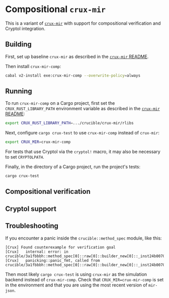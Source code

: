 # Compositional `crux-mir`

This is a variant of [`crux-mir`][crux-mir] with support for compositional
verification and Cryptol integration.


## Building

First, set up baseline `crux-mir` as described in the [`crux-mir`
README][crux-mir].

[crux-mir]: https://github.com/GaloisInc/crucible/tree/master/crux-mir#readme

Then install `crux-mir-comp`:

```sh
cabal v2-install exe:crux-mir-comp --overwrite-policy=always
```


## Running

To run `crux-mir-comp` on a Cargo project, first set the
`CRUX_RUST_LIBRARY_PATH` environment variable as described in the [`crux-mir`
README][crux-mir-env]:

```sh
export CRUX_RUST_LIBRARY_PATH=.../crucible/crux-mir/rlibs
```

[crux-mir-env]: https://github.com/GaloisInc/crucible/tree/master/crux-mir#running-on-a-cargo-project

Next, configure `cargo crux-test` to use `crux-mir-comp` instead of `crux-mir`:

```sh
export CRUX_MIR=crux-mir-comp
```

For tests that use Cryptol via the `cryptol!` macro, it may also be necessary
to set `CRYPTOLPATH`.

Finally, in the directory of a Cargo project, run the project's tests:

```sh
cargo crux-test
```


## Compositional verification



## Cryptol support




## Troubleshooting

If you encounter a panic inside the `crucible::method_spec` module, like this:

```
[Crux] Found counterexample for verification goal
[Crux]   internal: error: in crucible/3a1fbbbh::method_spec[0]::raw[0]::builder_new[0]::_inst24b007056ae0a9a6[0]
[Crux]   panicking::panic_fmt, called from crucible/3a1fbbbh::method_spec[0]::raw[0]::builder_new[0]::_inst24b007056ae0a9a6[0]
```

Then most likely `cargo crux-test` is using `crux-mir` as the simulation
backend instead of `crux-mir-comp`.  Check that `CRUX_MIR=crux-mir-comp` is set
in the environment and that you are using the most recent version of
`mir-json`.


